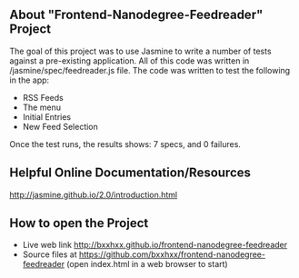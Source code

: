 ## About "Frontend-Nanodegree-Feedreader" Project
The goal of this project was to use Jasmine to write a number of tests against a pre-existing application. All of this code was written in /jasmine/spec/feedreader.js file.
The code was written to test the following in the app:
* RSS Feeds
* The menu
* Initial Entries
* New Feed Selection

Once the test runs, the results shows: 7 specs, and 0 failures.

## Helpful Online Documentation/Resources
http://jasmine.github.io/2.0/introduction.html

## How to open the Project
* Live web link http://bxxhxx.github.io/frontend-nanodegree-feedreader
* Source files at https://github.com/bxxhxx/frontend-nanodegree-feedreader (open index.html in a web browser to start)
